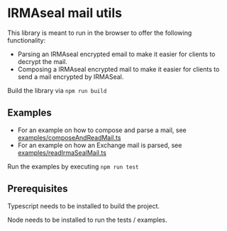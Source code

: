 # IRMAseal mail utils
This library is meant to run in the browser to offer the following functionality:

- Parsing an IRMAseal encrypted email to make it easier for clients to decrypt the mail.
- Composing a IRMAseal encrypted mail to make it easier for clients to send a mail encrypted by IRMASeal.

Build the library via `npm run build`

## Examples

- For an example on how to compose and parse a mail, see [examples/composeAndReadMail.ts](test/composeAndReadMail.ts)
- For an example on how an Exchange mail is parsed, see [examples/readIrmaSealMail.ts](test/readExchangeMail.ts)

Run the examples by executing `npm run test`

## Prerequisites

Typescript needs to be installed to build the project.

Node needs to be installed to run the tests / examples.

